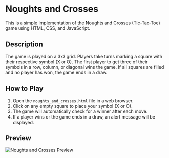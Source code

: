# Noughts and Crosses

This is a simple implementation of the Noughts and Crosses (Tic-Tac-Toe) game using HTML, CSS, and JavaScript.

## Description

The game is played on a 3x3 grid. Players take turns marking a square with their respective symbol (X or O). The first player to get three of their symbols in a row, column, or diagonal wins the game. If all squares are filled and no player has won, the game ends in a draw.

## How to Play

1. Open the `noughts_and_crosses.html` file in a web browser.
2. Click on any empty square to place your symbol (X or O).
3. The game will automatically check for a winner after each move.
4. If a player wins or the game ends in a draw, an alert message will be displayed.

## Preview

![Noughts and Crosses Preview](preview.jpg)
